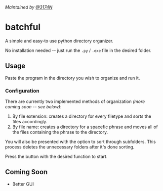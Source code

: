 *Maintained by [@3174N](https://github.com/3174N)*
# batchful
A simple and easy-to use python directory organizer. 

No installation needed -- just run the `.py` / `.exe` file in the desired folder.

## Usage
Paste the program in the directory you wish to organize and run it.

### Configuration
There are currently two implemented methods of organization *(more coming soon -- see below)*: 
1. By file extension: creates a directory for every filetype and sorts the files accordingly. 
2. By file name: creates a directory for a spacefic phrase and moves all of the files containing the phrase to the directory.

You will also be presented with the option to sort through subfolders.
This process deletes the unnecessary folders after it's done sorting.

Press the button with the desired function to start.

## Coming Soon
- Better GUI
